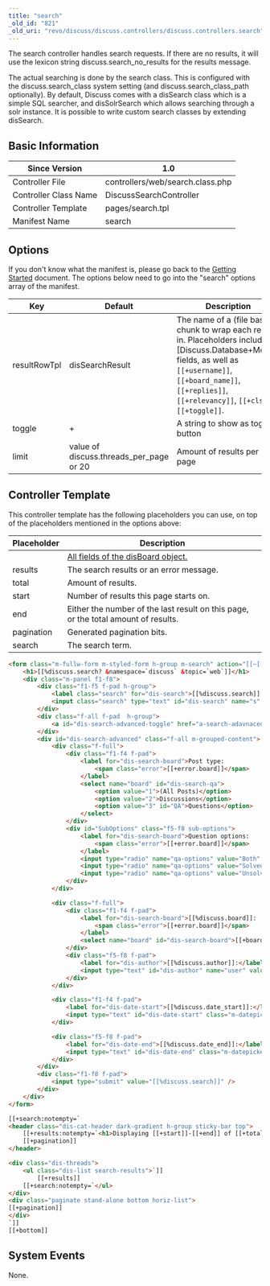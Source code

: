 ```yaml
---
title: "search"
_old_id: "821"
_old_uri: "revo/discuss/discuss.controllers/discuss.controllers.search"
---
```


The search controller handles search requests. If there are no results, it will use the lexicon string discuss.search\_no\_results for the results message.

The actual searching is done by the search class. This is configured with the discuss.search\_class system setting (and discuss.search\_class\_path optionally). By default, Discuss comes with a disSearch class which is a simple SQL searcher, and disSolrSearch which allows searching through a solr instance. It is possible to write custom search classes by extending disSearch.

## Basic Information

| Since Version         | 1.0                              |
| --------------------- | -------------------------------- |
| Controller File       | controllers/web/search.class.php |
| Controller Class Name | DiscussSearchController          |
| Controller Template   | pages/search.tpl                 |
| Manifest Name         | search                           |

## Options

If you don't know what the manifest is, please go back to the [Getting Started](extras/discuss/discuss.getting-started "Discuss.Getting Started") document. The options below need to go into the "search" options array of the manifest.

| Key          | Default                                   | Description                                                                                                                                                                                                                      |
| ------------ | ----------------------------------------- | -------------------------------------------------------------------------------------------------------------------------------------------------------------------------------------------------------------------------------- |
| resultRowTpl | disSearchResult                           | The name of a (file based) chunk to wrap each result in. Placeholders include all \[Discuss.Database+Model\] fields, as well as `[[+username]]`, `[[+board_name]]`, `[[+replies]]`, `[[+relevancy]]`, `[[+cls]]`, `[[+toggle]]`. |
| toggle       | +                                         | A string to show as toggle button                                                                                                                                                                                                |
| limit        | value of discuss.threads\_per\_page or 20 | Amount of results per page                                                                                                                                                                                                       |

## Controller Template

This controller template has the following placeholders you can use, on top of the placeholders mentioned in the options above:

| Placeholder | Description                                                                                                                          |
| ----------- | ------------------------------------------------------------------------------------------------------------------------------------ |
|             | [All fields of the disBoard object.](extras/discuss/discuss.database-model) |
| results     | The search results or an error message.                                                                                              |
| total       | Amount of results.                                                                                                                   |
| start       | Number of results this page starts on.                                                                                               |
| end         | Either the number of the last result on this page, or the total amount of results.                                                   |
| pagination  | Generated pagination bits.                                                                                                           |
| search      | The search term.                                                                                                                     |

``` html
<form class="m-fullw-form m-styled-form h-group m-search" action="[[~[[*id]]]]search/" method="get">
    <h1>[[%discuss.search? &namespace=`discuss` &topic=`web`]]</h1>
    <div class="m-panel f1-f8">
        <div class="f1-f5 f-pad h-group">
            <label class="search" for="dis-search">[[%discuss.search]]:</label>
            <input class="search" type="text" id="dis-search" name="s" value="[[+search]]" />
        </div>
        <div class="f-all f-pad  h-group">
            <a id="dis-search-advanced-toggle" href="a-search-adavnaced">[[%discuss.search_advanced_options]]</a>
        </div>
        <div id="dis-search-advanced" class="f-all m-grouped-content">
            <div class="f-full">
                <div class="f1-f4 f-pad">
                    <label for="dis-search-board">Post type:
                        <span class="error">[[+error.board]]</span>
                    </label>
                    <select name="board" id="dis-search-qa">
                        <option value="1">(All Posts)</option>
                        <option value="2">Discussions</option>
                        <option value="3" id="QA">Questions</option>
                    </select>
                </div>
                <div id="SubOptions" class="f5-f8 sub-options">
                    <label for="dis-search-board">Question options:
                        <span class="error">[[+error.board]]</span>
                    </label>
                    <input type="radio" name="qa-options" value="Both" checked>All Questions
                    <input type="radio" name="qa-options" value="Solved">Answered
                    <input type="radio" name="qa-options" value="Unsolved">Without Answer
                </div>
            </div>

            <div class="f-full">
                <div class="f1-f4 f-pad">
                    <label for="dis-search-board">[[%discuss.board]]:
                        <span class="error">[[+error.board]]</span>
                    </label>
                    <select name="board" id="dis-search-board">[[+boards]]</select>
                </div>
                <div class="f5-f8 f-pad">
                    <label for="dis-author">[[%discuss.author]]:</label>
                    <input type="text" id="dis-author" name="user" value="[[+user]]" class="autocomplete" data-autocomplete-action="rest/find_user" data-autocomplete-single="true" />
                </div>
            </div>

            <div class="f1-f4 f-pad">
                <label for="dis-date-start">[[%discuss.date_start]]:</label>
                <input type="text" id="dis-date-start" class="m-datepicker" name="date_start" value="[[+date_start]]"/>
            </div>

            <div class="f5-f8 f-pad">
                <label for="dis-date-end">[[%discuss.date_end]]:</label>
                <input type="text" id="dis-date-end" class="m-datepicker" name="date_end" value="[[+date_end]]"/>
            </div>
        </div>
        <div class="f1-f8 f-pad">
            <input type="submit" value="[[%discuss.search]]" />
        </div>
    </div>
</form>

[[+search:notempty=`
<header class="dis-cat-header dark-gradient h-group sticky-bar top">
    [[+results:notempty=`<h1>Displaying [[+start]]-[[+end]] of [[+total]] Results</h1>`]]
    [[+pagination]]
</header>

<div class="dis-threads">
    <ul class="dis-list search-results">`]]
        [[+results]]
    [[+search:notempty=`</ul>
</div>
<div class="paginate stand-alone bottom horiz-list">
[[+pagination]]
</div>
`]]
[[+bottom]]
```

## System Events

None.
